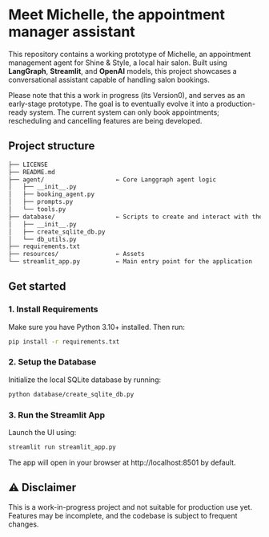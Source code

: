 # Meet Michelle, the appointment manager assistant

This repository contains a working prototype of Michelle, an appointment management agent for Shine & Style, a local hair salon. Built using **LangGraph**, **Streamlit**, and **OpenAI** models, this project showcases a conversational assistant capable of handling salon bookings.

Please note that this a work in progress (its Version0), and serves as an early-stage prototype. The goal is to eventually evolve it into a production-ready system. The current system can only book appointments; rescheduling and cancelling features are being developed.

## Project structure
```bash
├── LICENSE
├── README.md
├── agent/                    ← Core Langgraph agent logic
│   ├── __init__.py
│   ├── booking_agent.py
│   ├── prompts.py
│   └── tools.py
├── database/                 ← Scripts to create and interact with the DB
│   ├── __init__.py
│   ├── create_sqlite_db.py
│   └── db_utils.py
├── requirements.txt
├── resources/                ← Assets
└── streamlit_app.py          ← Main entry point for the application
```

## Get started
### 1. Install Requirements
Make sure you have Python 3.10+ installed. Then run:
```bash
pip install -r requirements.txt
```

### 2. Setup the Database
Initialize the local SQLite database by running:

```bash
python database/create_sqlite_db.py
```

### 3. Run the Streamlit App
Launch the UI using:

```bash
streamlit run streamlit_app.py
```
The app will open in your browser at http://localhost:8501 by default.

## ⚠️ Disclaimer

This is a work-in-progress project and not suitable for production use yet. Features may be incomplete, and the codebase is subject to frequent changes.
